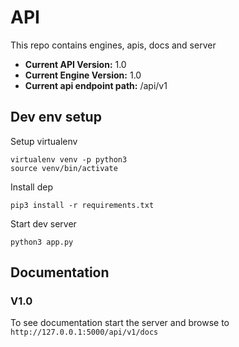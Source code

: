 # API

This repo contains engines, apis, docs and server

- **Current API Version:** 1.0
- **Current Engine Version:** 1.0
- **Current api endpoint path:** /api/v1

## Dev env setup
Setup virtualenv
```
virtualenv venv -p python3
source venv/bin/activate
```

Install dep
```
pip3 install -r requirements.txt
```

Start dev server
```
python3 app.py
```

## Documentation
### V1.0
To see documentation start the server and browse to `http://127.0.0.1:5000/api/v1/docs`
